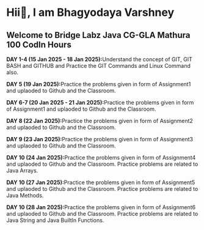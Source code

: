 <h1>Hii👋, I am Bhagyodaya Varshney</h1>
<h2>Welcome to Bridge Labz Java CG-GLA Mathura 100 CodIn Hours</h2>

<p><b>DAY 1-4 (15 Jan 2025 - 18 Jan 2025):</b>Understand the concept of GIT, GIT BASH and GITHUB and Practice the GIT Commands and Linux Command also.</p>
<p><b>DAY 5 (19 Jan 2025):</b>Practice the problems given in form of Assignment1 and uplaoded to Github and the Classroom.</p>
<p><b>DAY 6-7 (20 Jan 2025 - 21 Jan 2025):</b>Practice the problems given in form of Assignment1 and uplaoded to Github and the Classroom.</p>
<p><b>DAY 8 (22 Jan 2025):</b>Practice the problems given in form of Assignment2 and uplaoded to Github and the Classroom.</p>
<p><b>DAY 9 (23 Jan 2025):</b>Practice the problems given in form of Assignment3 and uplaoded to Github and the Classroom.</p>
<p><b>DAY 10 (24 Jan 2025):</b>Practice the problems given in form of Assignment4 and uplaoded to Github and the Classroom. Practice problems are related to Java Arrays.</p>
<p><b>DAY 10 (27 Jan 2025):</b>Practice the problems given in form of Assignment5 and uplaoded to Github and the Classroom. Practice problems are related to Java Methods.</p>
<p><b>DAY 10 (28 Jan 2025):</b>Practice the problems given in form of Assignment6 and uplaoded to Github and the Classroom. Practice problems are related to Java String and Java BuiltIn Functions.</p>
